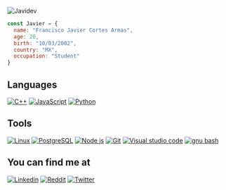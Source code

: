 ![Javidev](https://user-images.githubusercontent.com/71993977/199629281-450acee1-5e31-459d-82b2-963db6808324.jpg)

```javascript
const Javier = {
  name: "Francisco Javier Cortes Armas",
  age: 20,
  birth: "10/03/2002",
  country: "MX",
  occupation: "Student"
}
```
## Languages
[![C++](https://img.shields.io/badge/C++-00599C?style=for-the-badge&logo=C%2B%2B&logoColor=white&labelColor=101010)]()
[![JavaScript](https://img.shields.io/badge/JavaScript-F7DF1E?style=for-the-badge&logo=javascript&logoColor=white&labelColor=101010)]()
[![Python](https://img.shields.io/badge/Python-3776AB?style=for-the-badge&logo=python&logoColor=white&labelColor=101010)]()

## Tools
[![Linux](https://img.shields.io/badge/Linux-FCC624?style=for-the-badge&logo=linux&logoColor=white&labelColor=101010)]()
[![PostgreSQL](https://img.shields.io/badge/PostgreSQL-4169E1?style=for-the-badge&logo=PostgreSQL&logoColor=white&labelColor=101010)]()
[![Node js](https://img.shields.io/badge/node_js-339933?style=for-the-badge&logo=node.js&logoColor=white&labelColor=101010)]()
[![Git](https://img.shields.io/badge/Git-F05032?style=for-the-badge&logo=Git&logoColor=white&labelColor=101010)]()
[![Visual studio code](https://img.shields.io/badge/visual_studio_code-007ACC?style=for-the-badge&logo=visualstudiocode&logoColor=white&labelColor=101010)]()
[![gnu bash](https://img.shields.io/badge/bash-4EAA25?style=for-the-badge&logo=gnubash&logoColor=white&labelColor=101010)]()

## You can find me at
[![Linkedin](https://img.shields.io/badge/Linkedin-0A66C2?style=for-the-badge&logo=linkedin&logoColor=white)](https://www.linkedin.com/in/javier-armas-3119b9199/)
[![Reddit](https://img.shields.io/badge/reddit-FF4500?style=for-the-badge&logo=reddit&logoColor=white)](https://www.reddit.com/user/Javier-Cortes-Armas)
[![Twitter](https://img.shields.io/badge/twitter-1DA1F2?style=for-the-badge&logo=twitter&logoColor=white)](https://twitter.com/javisdev)


<!--
**JavierCortesArmas/JavierCortesArmas** is a ✨ _special_ ✨ repository because its `README.md` (this file) appears on your GitHub profile.

Here are some ideas to get you started:

- 🔭 I’m currently working on ...
- 🌱 I’m currently learning ...
- 👯 I’m looking to collaborate on ...
- 🤔 I’m looking for help with ...
- 💬 Ask me about ...
- 📫 How to reach me: ...
- 😄 Pronouns: ...
- ⚡ Fun fact: ...
-->



